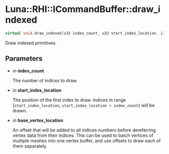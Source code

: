 # Luna::RHI::ICommandBuffer::draw_indexed

```c++
virtual void draw_indexed(u32 index_count, u32 start_index_location, i32 base_vertex_location)=0
```

Draw indexed primitives. 



## Parameters
* *in* **index_count**

    The number of indices to draw. 

* *in* **start_index_location**

    The position of the first index to draw. Indices in range [`start_index_location`, `start_index_location + index_count`) will be drawn. 

* *in* **base_vertex_location**

    An offset that will be added to all indices numbers before dereferring vertex data from their indices. This can be used to batch vertices of multiple meshes into one vertex buffer, and use offsets to draw each of them separately. 


